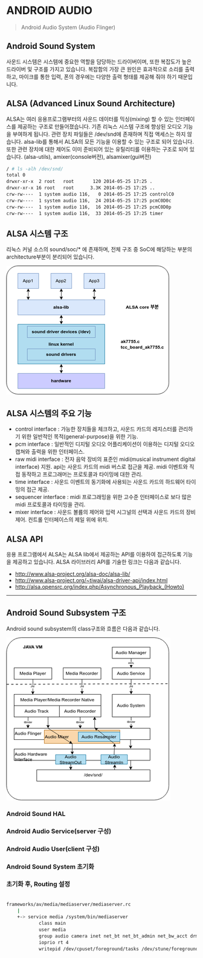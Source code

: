 # ANDROID AUDIO
> Android Audio System (Audio Flinger)

## Android Sound System
 사운드 시스템은 시스템에 중요한 역할을 담당하는 드라이버이며, 또한 복잡도가 높은 드라이버 및 구조를 가지고 있습니다.
 복잡함의 가장 큰 원인은 효과적으로 소리를 출력하고, 마이크를 통한 입력, 폰의 경우에는 다양한 출력 형태를 제공해 줘야 하기 때문입니다.

## ALSA (Advanced Linux Sound Architecture)
 ALSA는 여러 응용프로그램부터의 사운드 데이터를 믹싱(mixing) 할 수 있는 인터페이스를 제공하는 구조로 만들어졌습니다. 
 기존 리눅스 시스템 구조에 향상된 오디오 기능을 부여하게 됩니다. 관련 장치 파일들은 /dev/snd에 존재하며 직접 액세스는 하지 않습니다. 
 alsa-lib를 통해서 ALSA의 모든 기능을 이용할 수 있는 구조로 되어 있습니다. 또한 관련 장치에 대한 제어도 이미 준비되어 있는 유틸리티를 이용하는 구조로 되어 있습니다.
 (alsa-utils), amixer(console버전), alsamixer(gui버전)

```bash
/ # ls -alh /dev/snd/
total 0
drwxr-xr-x  2 root   root       120 2014-05-25 17:25 .
drwxr-xr-x 16 root   root      3.3K 2014-05-25 17:25 ..
crw-rw----  1 system audio 116,   0 2014-05-25 17:25 controlC0
crw-rw----  1 system audio 116,  24 2014-05-25 17:25 pcmC0D0c
crw-rw----  1 system audio 116,  16 2014-05-25 17:25 pcmC0D0p
crw-rw----  1 system audio 116,  33 2014-05-25 17:25 timer
```

## ALSA 시스템 구조
 리눅스 커널 소스의 sound/soc/* 에 존재하며, 전체 구조 중 SoC에 해당하는 부분의 architecture부분이 분리되어 있습니다.

![](./image/ANDROID_AUDIO-01.png)


## ALSA 시스템의 주요 기능
 - control interface : 가능한 장치들을 체크하고, 사운드 카드의 레지스터를 관리하기 위한 일반적인 목적(general-purpose)을 위한 기능.
 - pcm interface : 일반적인 디지털 오디오 어플리케이션이 이용하는 디지털 오디오 캡쳐와 출력을 위한 인터페이스.
 - raw midi interface : 전자 음악 장비의 표준인 midi(musical instrument digital interface) 지원. api는 사운드 카드의 midi 버스로 접근을 제공. midi 이벤트와 직접 동작하고 프로그래머는 프로토콜과 타이밍에 대한 관리. 
 - time interface : 사운드 이벤트의 동기화에 사용되는 사운드 카드의 하드웨어 타이밍의 접근 제공.
 - sequencer interface : midi 프로그래밍을 위한 고수준 인터페이스로 보다 많은 midi 프로토콜과 타이밍을 관리.
 - mixer interface : 사운드 볼륨의 제어와 입력 시그널의 선택과 사운드 카드의 장비 제어. 컨트롤 인터페이스의 제일 위에 위치.


## ALSA API
 응용 프로그램에서 ALSA는 ALSA lib에서 제공하는 API를 이용하여 접근하도록 기능을 제공하고 있습니다. ALSA 라이브러리 API를 기술한 링크는 다음과 같습니다.
 - http://www.alsa-project.org/alsa-doc/alsa-lib/
 - http://www.alsa-project.org/~tiwai/alsa-driver-api/index.html
 - http://alsa.opensrc.org/index.php/Asynchronous_Playback_(Howto)


<hr/>

## Android Sound Subsystem 구조
 Android sound subsystem의 class구조와 흐름은 다음과 같습니다.

![](./image/ANDROID_AUDIO-02.png)


### Android Sound HAL

### Android Audio Service(server 구성)

### Android Audio User(client 구성)

### Android Sound System 초기화

### 초기화 후, Routing 설정







```bash

frameworks/av/media/mediaserver/mediaserver.rc
	|
	+-> service media /system/bin/mediaserver
		    class main
		    user media
		    group audio camera inet net_bt net_bt_admin net_bw_acct drmrpc mediadrm
		    ioprio rt 4
		    writepid /dev/cpuset/foreground/tasks /dev/stune/foreground/tasks

```
